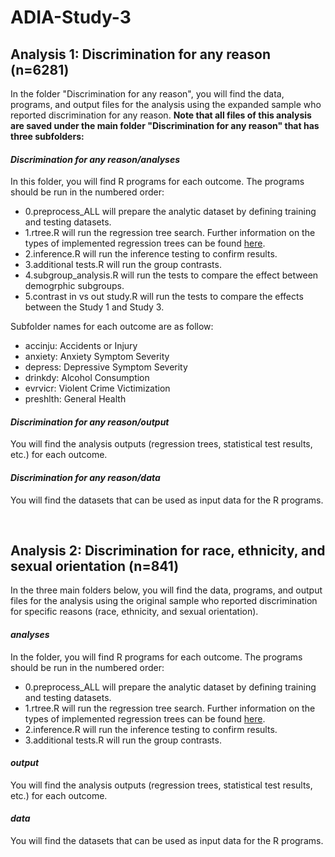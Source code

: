 # ADIA-Study-3

## Analysis 1: Discrimination for any reason (n=6281)
In the folder "Discrimination for any reason", you will find the data, programs, and output files for the analysis using the expanded sample who reported discrimination for any reason. 
<b>Note that all files of this analysis are saved under the main folder "Discrimination for any reason" that has three subfolders: </b>

#### <i>Discrimination for any reason/analyses</i> 
In this folder, you will find R programs for each outcome. The programs should be run in the numbered order: 
<ul>
  <li>0.preprocess_ALL will prepare the analytic dataset by defining training and testing datasets.</li>
  <li>1.rtree.R will run the regression tree search. Further information on the types of implemented regression trees can be found <a href="https://github.com/ICF-Analytics/ADIA_S13/files/9456975/Regression.tree.analysis.implementation.pdf">here</a>.</li>
  <li>2.inference.R will run the inference testing to confirm results.</li>
  <li>3.additional tests.R will run the group contrasts.</li>
  <li>4.subgroup_analysis.R will run the tests to compare the effect between demogrphic subgroups.</li>
  <li>5.contrast in vs out study.R will run the tests to compare the effects between the Study 1 and Study 3.</li>
</ul> 
Subfolder names for each outcome are as follow: 
<ul>
  <li>accinju: Accidents or Injury </li>
  <li>anxiety: Anxiety Symptom Severity </li>
  <li>depress: Depressive Symptom Severity </li>
  <li>drinkdy: Alcohol Consumption </li>
  <li>evrvicr: Violent Crime Victimization </li>
  <li>preshlth: General Health </li>
</ul> 

#### <i>Discrimination for any reason/output</i> 
You will find the analysis outputs (regression trees, statistical test results, etc.) for each outcome. 

#### <i>Discrimination for any reason/data</i>
You will find the datasets that can be used as input data for the R programs. 

<br>

## Analysis 2: Discrimination for race, ethnicity, and sexual orientation (n=841)
In the three main folders below, you will find the data, programs, and output files for the analysis using the original sample who reported discrimination for specific reasons (race, ethnicity, and sexual orientation).

#### <i>analyses</i> 
In the folder, you will find R programs for each outcome. The programs should be run in the numbered order: 
<ul>
  <li>0.preprocess_ALL will prepare the analytic dataset by defining training and testing datasets.</li>
  <li>1.rtree.R will run the regression tree search. Further information on the types of implemented regression trees can be found <a href="https://github.com/ICF-Analytics/ADIA_S13/files/9456975/Regression.tree.analysis.implementation.pdf">here</a>.</li>
  <li>2.inference.R will run the inference testing to confirm results.</li>
  <li>3.additional tests.R will run the group contrasts.</li>
</ul> 

#### <i>output</i> 
You will find the analysis outputs (regression trees, statistical test results, etc.) for each outcome. 

#### <i>data</i>
You will find the datasets that can be used as input data for the R programs. 
